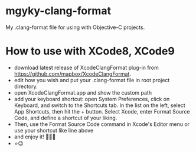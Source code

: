 # mgyky-clang-format

My .clang-format file for using with Objective-C projects.

# How to use with XCode8, XCode9

* download latest release of XcodeClangFormat plug-in from https://github.com/mapbox/XcodeClangFormat. 
* edit how you wish and put your .clang-format file in root project directory.
* open XcodeClangFormat.app and show the custom path
* add your keyboard shortcut: open System Preferences, click on Keyboard, and switch to the Shortcuts tab. In the list on the left, select App Shortcuts, then hit the + button. Select Xcode, enter Format Source Code, and define a shortcut of your liking.
* Then, use the Format Source Code command in Xcode's Editor menu or use your shortcut like line above
* and enjoy it! 🎉🎉🎉
* ⭐️😉
